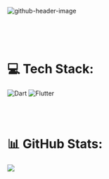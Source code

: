 ![github-header-image](https://github.com/anaclara-s/anaclara-s/assets/113073135/6f276474-36b1-4631-9b13-f4dc275fe011)

<br>
<br>
<div style="display: inline_block"><br>

# 💻 Tech Stack:
![Dart](https://img.shields.io/badge/dart-%230175C2.svg?style=for-the-badge&logo=dart&logoColor=white) ![Flutter](https://img.shields.io/badge/Flutter-%2302569B.svg?style=for-the-badge&logo=Flutter&logoColor=white)   


<br>
<br>


# 📊 GitHub Stats:
![](https://github-readme-stats.vercel.app/api/top-langs/?username=anaclara-s&theme=default&hide_border=false&include_all_commits=true&count_private=true&layout=compact)


</div>

